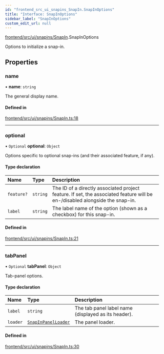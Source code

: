 ```yaml
---
id: "frontend_src_ui_snapins_SnapIn.SnapInOptions"
title: "Interface: SnapInOptions"
sidebar_label: "SnapInOptions"
custom_edit_url: null
---
```


[frontend/src/ui/snapins/SnapIn](../modules/frontend_src_ui_snapins_SnapIn.md).SnapInOptions

Options to initialize a snap-in.

## Properties

### name

• **name**: `string`

The general display name.

#### Defined in

[frontend/src/ui/snapins/SnapIn.ts:18](https://github.com/Soroush9978/rds-ng/blob/165bdc6/src/frontend/src/ui/snapins/SnapIn.ts#L18)

___

### optional

• `Optional` **optional**: `Object`

Options specific to optional snap-ins (and their associated feature, if any).

#### Type declaration

| Name | Type | Description |
| :------ | :------ | :------ |
| `feature?` | `string` | The ID of a directly associated project feature. If set, the associated feature will be en-/disabled alongside the snap-in. |
| `label` | `string` | The label name of the option (shown as a checkbox) for this snap-in. |

#### Defined in

[frontend/src/ui/snapins/SnapIn.ts:21](https://github.com/Soroush9978/rds-ng/blob/165bdc6/src/frontend/src/ui/snapins/SnapIn.ts#L21)

___

### tabPanel

• `Optional` **tabPanel**: `Object`

Tab-panel options.

#### Type declaration

| Name | Type | Description |
| :------ | :------ | :------ |
| `label` | `string` | The tab panel label name (displayed as its header). |
| `loader` | [`SnapInPanelLoader`](../modules/frontend_src_ui_snapins_SnapIn.md#snapinpanelloader) | The panel loader. |

#### Defined in

[frontend/src/ui/snapins/SnapIn.ts:30](https://github.com/Soroush9978/rds-ng/blob/165bdc6/src/frontend/src/ui/snapins/SnapIn.ts#L30)
